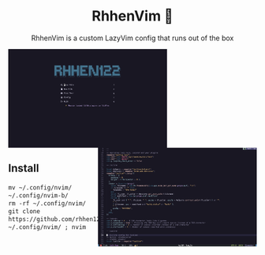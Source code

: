 <div align="center">

# RhhenVim 🐍

RhhenVim is a custom LazyVim config that runs out of the box

</div>

<img src="demo.png" height="200" align="left">
<img src="demo1.png" height="200" align="right">

<div style="padding-top: 200px;">

## Install

```
mv ~/.config/nvim/ ~/.config/nvim-b/
rm -rf ~/.config/nvim/
git clone https://github.com/rhhen122/rhhenvim.git ~/.config/nvim/ ; nvim
```
